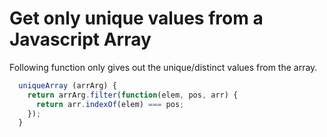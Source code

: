 # Get only unique values from a Javascript Array

Following function only gives out the unique/distinct values from the array.

```js
  uniqueArray (arrArg) {
    return arrArg.filter(function(elem, pos, arr) {
      return arr.indexOf(elem) === pos;
    });
  }
```
